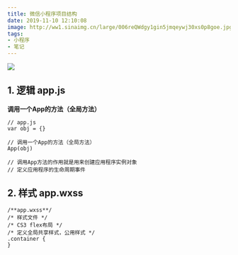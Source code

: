 ```yaml
---
title: 微信小程序项目结构
date: 2019-11-10 12:10:08
image: http://ww1.sinaimg.cn/large/006reQWdgy1gin5jmqeywj30xs0p8goe.jpg
tags: 
- 小程序 
- 笔记
---
```

![](http://ww1.sinaimg.cn/large/006reQWdgy1gilfm6r8y0j30ra0min17.jpg)
## 1. 逻辑 app.js
**调用一个App的方法（全局方法）**
```
// app.js
var obj = {}

// 调用一个App的方法（全局方法）
App(obj)

// 调用App方法的作用就是用来创建应用程序实例对象
// 定义应用程序的生命周期事件
```
## 2. 样式 app.wxss
```
/**app.wxss**/
/* 样式文件 */
/* CS3 flex布局 */
/* 定义全局共享样式，公用样式 */
.container {
}
```
